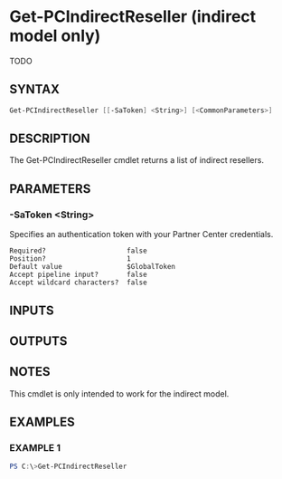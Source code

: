 # Get-PCIndirectReseller (indirect model only)

TODO

## SYNTAX

```powershell
Get-PCIndirectReseller [[-SaToken] <String>] [<CommonParameters>]
```

## DESCRIPTION

The Get-PCIndirectReseller cmdlet returns a list of indirect resellers.

## PARAMETERS

### -SaToken &lt;String&gt;

Specifies an authentication token with your Partner Center credentials.

```
Required?                    false
Position?                    1
Default value                $GlobalToken
Accept pipeline input?       false
Accept wildcard characters?  false
```

## INPUTS

## OUTPUTS

## NOTES

This cmdlet is only intended to work for the indirect model.

## EXAMPLES

### EXAMPLE 1

```powershell
PS C:\>Get-PCIndirectReseller
```
